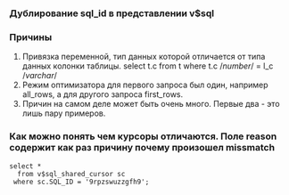 ### Дублирование sql_id в представлении v$sql 


### Причины
  1. Привязка переменной, тип данных которой отличается от типа данных колонки таблицы. select t.c from t where t.c /*number*/ = l_c /*varchar*/
  2. Режим оптимизатора для первого запроса был один, например all_rows, а для другого запроса first_rows.
  3. Причин на самом деле может быть очень много. Первые два - это лишь пару примеров. 


### Как можно понять чем курсоры отличаются. Поле reason содержит как раз причину почему произошел missmatch
````
select *
  from v$sql_shared_cursor sc
 where sc.SQL_ID = '9rpzswuzzgfh9';
````